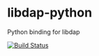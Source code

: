 # libdap-python
Python binding for libdap

[![Build Status](https://travis-ci.com/cellframe/libdap-python.svg?branch=master)](https://travis-ci.com/cellframe/libdap-python)
